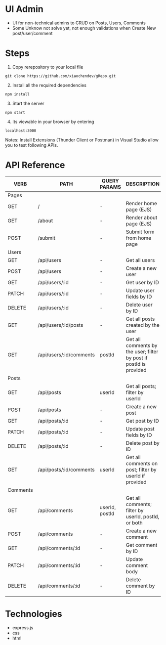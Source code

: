 # UI Admin 
- UI for non-technical admins to CRUD on Posts, Users, Comments
- Some Unknow not solve yet, not enough validations when Create New post/user/comment

# Steps
1. Copy rerepository to your local file
```
git clone https://github.com/xiaochendev/gRepo.git
```

2. Install all the required dependencies
```
npm install
```

3. Start the server
```
npm start
```

4. Its viewable in your browser by entering
```
localhost:3000
```

Notes: Install Extensions (Thunder Client or Postman) in Visual Studio allow you to test following APIs.

# API Reference
|  VERB |   PATH | QUERY PARAMS | DESCRIPTION |
|----------|----------|--------|------------------------------|
| Pages |   |   |   |
|  GET  | / |  - |  Render home page (EJS) |
|  GET  | /about |  - |  Render about page (EJS) |
|  POST  | /submit |  - |  Submit form from home page |
| Users |   |   |   |
|  GET  | /api/users |  - |  Get all users  |
|  POST  | /api/users |  - |  Create a new user  |
|  GET  | /api/users/:id |  - |  Get user by ID |
|  PATCH  | /api/users/:id |  - |  Update user fields by ID |
|  DELETE  | /api/users/:id |  - |  Delete user by ID |
|  GET  | /api/users/:id/posts |  - |  Get all posts created by the user |
|  GET  | /api/users/:id/comments |  postId |  Get all comments by the user; filter by post if postId is provided|
| Posts |   |   |   |
|  GET  | /api/posts |  userId |  Get all posts; filter by userId  |
|  POST  | /api/posts |  - | Create a new post |
|  GET  | /api/posts/:id |  - | Get post by ID |
|  PATCH  | /api/posts/:id |  - | Update post fields by ID |
|  DELETE  | /api/posts/:id |  - | Delete post by ID |
|  GET  | /api/posts/:id/comments |  userId | Get all comments on post; filter by userId if provided |
| Comments |   |   |   |
|  GET  | /api/comments |  userId, postId |  Get all comments; filter by userId, postId, or both  |
|  POST  | /api/comments |  - |  Create a new comment  |
|  GET  | /api/comments/:id |  - |  Get comment by ID  |
|  PATCH  | /api/comments/:id |  - |  Update comment body |
|  DELETE  | /api/comments/:id |  - |  Delete comment by ID |

# Technologies
- express.js
- css
- html

